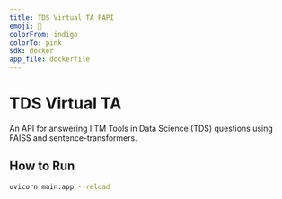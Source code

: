 ```yaml
---
title: TDS Virtual TA FAPI
emoji: 🤖
colorFrom: indigo
colorTo: pink
sdk: docker
app_file: dockerfile
---
```

# TDS Virtual TA

An API for answering IITM Tools in Data Science (TDS) questions using FAISS and sentence-transformers.

## How to Run

```bash
uvicorn main:app --reload
